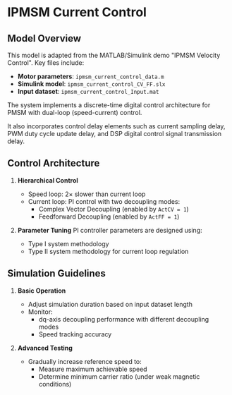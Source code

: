 # IPMSM Current Control

## Model Overview
This model is adapted from the MATLAB/Simulink demo "IPMSM Velocity Control". Key files include:
- **Motor parameters**: `ipmsm_current_control_data.m`
- **Simulink model**: `ipmsm_current_control_CV_FF.slx`
- **Input dataset**: `ipmsm_current_control_Input.mat`

The system implements a discrete-time digital control architecture for PMSM with dual-loop (speed-current) control. 

It also incorporates control delay elements such as current sampling delay, PWM duty cycle update delay, and DSP digital control signal transmission delay.

## Control Architecture
1. **Hierarchical Control**
   - Speed loop: 2× slower than current loop
   - Current loop: PI control with two decoupling modes:
     - Complex Vector Decoupling (enabled by `ActCV = 1`)
     - Feedforward Decoupling (enabled by `ActFF = 1`) 

2. **Parameter Tuning**
   PI controller parameters are designed using:
   - Type I system methodology
   - Type II system methodology
   for current loop regulation

## Simulation Guidelines
1. **Basic Operation**
   - Adjust simulation duration based on input dataset length
   - Monitor:
     - dq-axis decoupling performance with different decoupling modes
     - Speed tracking accuracy

2. **Advanced Testing**
   - Gradually increase reference speed to:
     - Measure maximum achievable speed
     - Determine minimum carrier ratio (under weak magnetic conditions)
